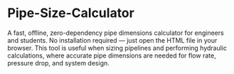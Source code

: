 # Pipe-Size-Calculator
A fast, offline, zero-dependency pipe dimensions calculator for engineers and students. No installation required — just open the HTML file in your browser. This tool is useful when sizing pipelines and performing hydraulic calculations, where accurate pipe dimensions are needed for flow rate, pressure drop, and system design.

